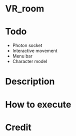 # VR_room
# Todo
  + Photon socket
  + Interactive movement
  + Menu bar
  + Character model
# Description
# How to execute
# Credit
